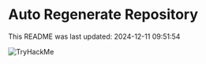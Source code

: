 # Auto Regenerate Repository

This README was last updated: 2024-12-11 09:51:54

 ![TryHackMe](https://tryhackme.com/badge/533634)